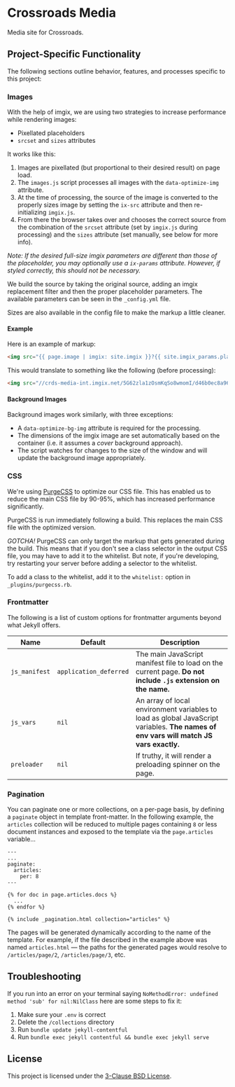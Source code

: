 Crossroads Media
==========

Media site for Crossroads.

Project-Specific Functionality
----------

The following sections outline behavior, features, and processes specific to this project:

### Images

With the help of imgix, we are using two strategies to increase performance while rendering images:

- Pixellated placeholders
- `srcset` and `sizes` attributes

It works like this:

1. Images are pixellated (but proportional to their desired result) on page load.
2. The `images.js` script processes all images with the `data-optimize-img` attribute.
3. At the time of processing, the source of the image is converted to the properly sizes image by setting the `ix-src` attribute and then re-initializing `imgix.js`.
4. From there the browser takes over and chooses the correct source from the combination of the `srcset` attribute (set by `imgix.js` during processing) and the `sizes` attribute (set manually, see below for more info).

_Note: If the desired full-size imgix parameters are different than those of the placeholder, you may optionally use a `ix-params` attribute. However, if styled correctly, this should not be necessary._

We build the source by taking the original source, adding an imgix replacement filter and then the proper placeholder parameters. The available parameters can be seen in the `_config.yml` file.

Sizes are also available in the config file to make the markup a little cleaner.

#### Example

Here is an example of markup:

```html
<img src="{{ page.image | imgix: site.imgix }}?{{ site.imgix_params.placeholder }}" sizes="{{ site.image_sizes.full_width }}" data-optimize-img>
```

This would translate to something like the following (before processing):

```html
<img src="//crds-media-int.imgix.net/5G62zla1zOsmKqSo8wmomI/d46b0ec8a96339c72f25b56b7c2dd99b/isle-of-skye.jpg?auto=format,compress&w=10" sizes="100vw" data-optimize-img>
```

#### Background Images

Background images work similarly, with three exceptions:

- A `data-optimize-bg-img` attribute is required for the processing.
- The dimensions of the imgix image are set automatically based on the container (i.e. it assumes a _cover_ background approach).
- The script watches for changes to the size of the window and will update the background image appropriately.

### CSS

We're using [PurgeCSS](https://www.purgecss.com/) to optimize our CSS file. This has enabled us to reduce the main CSS file by 90-95%, which has increased performance significantly.

PurgeCSS is run immediately following a build. This replaces the main CSS file with the optimized version.

_GOTCHA!_ PurgeCSS can only target the markup that gets generated during the build. This means that if you don't see a class selector in the output CSS file, you may have to add it to the whitelist. But note, if you're developing, try restarting your server before adding a selector to the whitelist.

To add a class to the whitelist, add it to the `whitelist:` option in `_plugins/purgecss.rb`.

### Frontmatter

The following is a list of custom options for frontmatter arguments beyond what Jekyll offers.

| Name | Default | Description |
| ---- | ---- | ---- |
| `js_manifest` | `application_deferred` | The main JavaScript manifest file to load on the current page. **Do not include `.js` extension on the name.** |
| `js_vars` | `nil` | An array of local environment variables to load as global JavaScript variables. **The names of env vars will match JS vars exactly.** |
| `preloader` | `nil` | If truthy, it will render a preloading spinner on the page. |

### Pagination

You can paginate one or more collections, on a per-page basis, by defining a `paginate` object in template front-matter. In the following example, the `articles` collection will be reduced to multiple pages containing `8` or less document instances and exposed to the template via the `page.articles` variable...

```liquid
---
...
paginate:
  articles:
    per: 8
---

{% for doc in page.articles.docs %}
  ...
{% endfor %}

{% include _pagination.html collection="articles" %}
```

The pages will be generated dynamically according to the name of the template. For example, if the file described in the example above was named `articles.html` &mdash; the paths for the generated pages would resolve to `/articles/page/2`, `/articles/page/3`, etc.


Troubleshooting
----------

If you run into an error on your terminal saying `NoMethodError: undefined method 'sub' for nil:NilClass` here are some steps to fix it:

1. Make sure your `.env` is correct
2. Delete the `/collections` directory
3. Run `bundle update jekyll-contentful`
4. Run `bundle exec jekyll contentful && bundle exec jekyll serve`

License
----------

This project is licensed under the [3-Clause BSD License](https://opensource.org/licenses/BSD-3-Clause).
